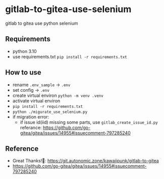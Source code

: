 # gitlab-to-gitea-use-selenium

gitlab to gitea use python selenium

## Requirements

* python 3.10
* use requirements.txt `pip install -r requirements.txt`

## How to use

* rename `.env_sample` -> `.env`
* set config -> `.env`
* create virtual environ `python -m venv .venv`
* activate virtual environ
* `pip install -r requirements.txt`
* `python ./migurate_use_selenium.py`
* if migration error:
  * if issue id(iid) missing some parts, use `gitlab_create_issue_id.py`
    referance: <https://github.com/go-gitea/gitea/issues/14955#issuecomment-797285240>

## Reference

* Great Thanks!👏: <https://git.autonomic.zone/kawaiipunk/gitlab-to-gitea>
* <https://github.com/go-gitea/gitea/issues/14955#issuecomment-797285240>
